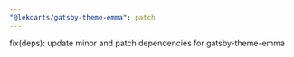 ```yaml
---
"@lekoarts/gatsby-theme-emma": patch
---
```


fix(deps): update minor and patch dependencies for gatsby-theme-emma

